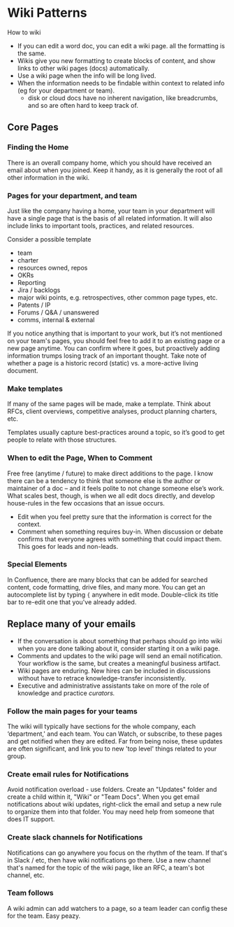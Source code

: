# Wiki Patterns	

How to wiki

* If you can edit a word doc, you can edit a wiki page. all the formatting is the same. 
* Wikis give you new formatting to create blocks of content, and show links to other wiki pages (docs) automatically.
* Use a wiki page when the info will be long lived.
* When the information needs to be findable within context to related info (eg for your department or team).
  * disk or cloud docs have no inherent navigation, like breadcrumbs, and so are often hard to keep track of.

## Core Pages

### Finding the Home

There is an overall company home, which you should have received an email about when you joined. Keep it handy, as it is generally the root of all other information in the wiki. 

### Pages for your department, and team

Just like the company having a home, your team in your department will have a single page that is the basis of all related information. It will also include links to important tools, practices, and related resources.  

Consider a possible template

* team
* charter
* resources owned, repos
* OKRs
* Reporting
* Jira / backlogs
* major wiki points, e.g. retrospectives, other common page types, etc.
* Patents / IP
* Forums / Q&A / unanswered
* comms, internal & external

If you notice anything that is important to your work, but it’s not mentioned on your team's pages, you should feel free to add it to an existing page or a new page anytime. You can confirm where it goes, but proactively adding information trumps losing track of an important thought.  Take note of whether a page is a historic record (static) vs. a more-active living document.

### Make templates

If many of the same pages will be made, make a template.  Think about RFCs, client overviews, competitive analyses, product planning charters, etc. 

Templates usually capture best-practices around a topic, so it’s good to get people to relate with those structures. 

### When to edit the Page, When to Comment

Free free (anytime / future) to make direct additions to the page.  I know there can be a tendency to think that someone else is the author or maintainer of a doc – and it feels polite to not change someone else’s work.  What scales best, though, is when we all edit docs directly, and develop house-rules in the few occasions that an issue occurs.

* Edit when you feel pretty sure that the information is correct for the context. 
* Comment when something requires buy-in.  When discussion or debate confirms that everyone agrees with something that could impact them. This goes for leads and non-leads. 

### Special Elements

In Confluence, there are many blocks that can be added for searched content, code formatting, drive files, and many more.  You can get an autocomplete list by typing `{` anywhere in edit mode.   Double-click its title bar to re-edit one that you've already added.


## Replace many of your emails

* If the conversation is about something that perhaps should go into wiki when you are done talking about it, consider starting it on a wiki page. 
* Comments and updates to the wiki page will send an email notification. Your workflow is the same, but creates a meaningful business artifact. 
* Wiki pages are enduring. New hires can be included in discussions without have to retrace knowledge-transfer inconsistently.  
* Executive and administrative assistants take on more of the role of knowledge and practice _curators._


### Follow the main pages for your teams

The wiki will typically have sections for the whole company, each ‘department,' and each team. You can Watch, or subscribe, to these pages and get notified when they are edited.  Far from being noise, these updates are often significant, and link you to new 'top level' things related to your group. 

### Create email rules for Notifications

Avoid notification overload - use folders.  Create an "Updates" folder and create a child within it, "Wiki" or "Team Docs".  When you get email notifications about wiki updates, right-click the email and setup a new rule to organize them into that folder.  You may need help from someone that does IT support. 

### Create slack channels for Notifications

Notifications can go anywhere you focus on the rhythm of the team.  If that's in Slack / etc, then have wiki notifications go there. Use a new channel that's named for the topic of the wiki page, like an RFC, a team's bot channel, etc. 

### Team follows

A wiki admin can add watchers to a page, so a team leader can config these for the team.  Easy peazy. 

